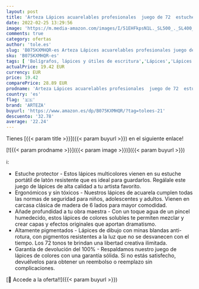 ```yaml
---
layout: post
title: 'Arteza Lápices acuarelables profesionales  juego de 72  estuche de lápices de colores de dibujo artístico  tonos surtidos brillantes para colorear  mezclar y crear capas con técnicas de acuarela'
date: 2022-02-25 13:29:56
image: 'https://m.media-amazon.com/images/I/51EHFkpsN1L._SL500_._SL400_.jpg'
comments: true
category: ofertas
author: 'tole.es'
slug: 'B075KXMHQR-es Arteza Lápices acuarelables profesionales juego de 72...'
sku: 'B075KXMHQR-es'
tags: [ 'Bolígrafos, lápices y útiles de escritura','Lápices','Lápices de colores para adultos','Oficina y papelería','arteza','colorear','lápices', ]
actualPrice: 19.42 EUR
currency: EUR
price: 19.42
comparePrice: 28.89 EUR
prodname: 'Arteza Lápices acuarelables profesionales  juego de 72  estuche de lápices de colores de dibujo artístico  tonos surtidos brillantes para colorear  mezclar y crear capas con técnicas de acuarela'
country: 'es'
flag: '🇪🇸'
brand: 'ARTEZA'
buyurl: 'https://www.amazon.es/dp/B075KXMHQR/?tag=tolees-21'
descuento: '32.78'
average: '22.24'
---
```


Tienes [{{< param title >}}]({{< param buyurl >}}) en el siguiente enlace!

[![{{< param prodname >}}]({{< param image >}})]({{< param buyurl >}})

ℹ️:

- Estuche protector - Estos lápices multicolores vienen en su estuche portátil de latón resistente que es ideal para guardarlos. Regálale este juego de lápices de alta calidad a tu artista favorito.
- Ergonómicos y sin tóxicos - Nuestros lápices de acuarela cumplen todas las normas de seguridad para niños, adolescentes y adultos. Vienen en carcasa clásica de madera de 6 lados para mayor comodidad.
- Añade profundidad a tu obra maestra - Con un toque agua de un pincel humedecido, estos lápices de colores solubles te permiten mezclar y crear capas y efectos originales que aportan dramatismo.
- Altamente pigmentados - Lápices de dibujo con minas blandas anti-rotura, con pigmentos resistentes a la luz que no se desvanecen con el tiempo. Los 72 tonos te brindan una libertad creativa ilimitada.
- Garantía de devolución del 100% - Respaldamos nuestro juego de lápices de colores con una garantía sólida. Si no estás satisfecho, devuélvelos para obtener un reembolso o reemplazo sin complicaciones.

[🛒 Accede a la oferta!!]({{< param buyurl >}})

